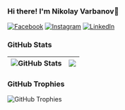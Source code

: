### Hi there! I'm Nikolay Varbanov👋

[![Facebook](https://img.shields.io/badge/-Facebook-00B2FF?style=flat-square&logo=Facebook&logoColor=white)](https://www.facebook.com/nikolay.varbanov/)
[![Instagram](https://img.shields.io/badge/-Instagram-e4405f?style=flat-square&logo=Instagram&logoColor=white)](https://www.instagram.com/n1ksyn/) 
[![LinkedIn](https://img.shields.io/badge/-LinkedIn-0e76a8?style=flat-square&logo=Linkedin&logoColor=white)](https://www.linkedin.com/in/nikolay-varbanov-971306151/) 

### GitHub Stats

| <img align="center" src="https://github-readme-stats.vercel.app/api?username=n1ksyn&count_private=true&show_icons=true&include_all_commits=true&hide_border=true&hide=contribs" alt="GitHub Stats" /> | <img align="center" src="https://github-readme-stats.vercel.app/api/top-langs/?username=n1ksyn&layout=compact&hide_border=true" /> |
| ------------- | ------------- |
 
### GitHub Trophies

<img align="center" src="https://github-profile-trophy.vercel.app/?username=n1ksyn&rank=-C,-B" alt="GitHub Trophies" />


<!--
**n1ksyn/n1ksyn** is a ✨ _special_ ✨ repository because its `README.md` (this file) appears on your GitHub profile.

Here are some ideas to get you started:

- 🔭 I’m currently working on ...
- 🌱 I’m currently learning ...
- 👯 I’m looking to collaborate on ...
- 🤔 I’m looking for help with ...
- 💬 Ask me about ...
- 📫 How to reach me: ...
- 😄 Pronouns: ...
- ⚡ Fun fact: ...
-->
